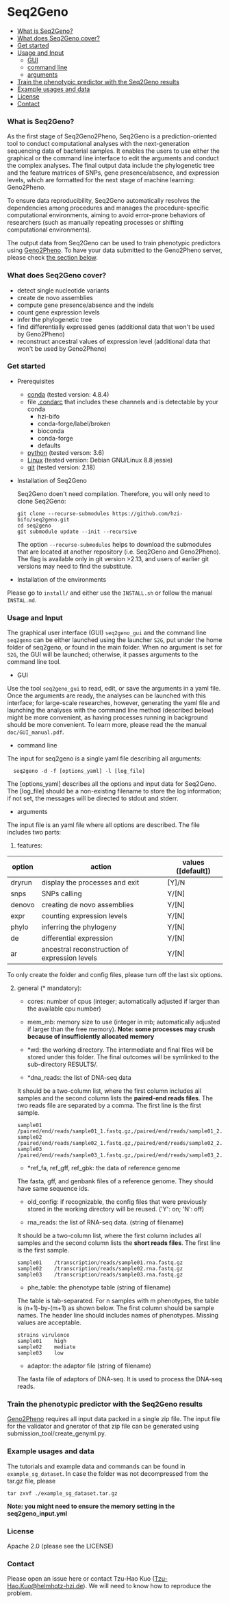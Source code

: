 # Seq2Geno

- [What is Seq2Geno?](#intro)
- [What does Seq2Geno cover?](#functions) 
- [Get started](#install) 
- [Usage and Input](#usage) 
    - [GUI](#gui)
    - [command line](#commandline)
    - [arguments](#args)
- [Train the phenotypic predictor with the Seq2Geno results](#genyml) 
- [Example usages and data](#example) 
- [License](#license) 
- [Contact](#contact) 


### <a name="intro"></a>What is Seq2Geno?
As the first stage of Seq2Geno2Pheno, Seq2Geno is a prediction-oriented tool to conduct computational analyses with the next-generation sequencing data of bacterial samples. It enables the users to use either the graphical or the command line interface to edit the arguments and conduct the complex analyses. The final output data include the phylogenetic tree and the feature matrices of SNPs, gene presence/absence, and expression levels, which are formatted for the next stage of machine learning: Geno2Pheno.

To ensure data reproducibility, Seq2Geno automatically resolves the dependencies among procedures and manages the procedure-specific computational environments, aiming to avoid error-prone behaviors of researchers (such as manually repeating processes or shifting computational environments). 

The output data from Seq2Geno can be used to train phenotypic predictors using [Geno2Pheno](https://genopheno.bifo.helmholtz-hzi.de). To have your data submitted to the Geno2Pheno server, please check [the section below](#genyml). 

### <a name="functions"></a>What does Seq2Geno cover?
- detect single nucleotide variants
- create de novo assemblies
- compute gene presence/absence and the indels
- count gene expression levels
- infer the phylogenetic tree
- find differentially expressed genes (additional data that won't be used by Geno2Pheno)
- reconstruct ancestral values of expression level (additional data that won't be used by Geno2Pheno)

### <a name="install"></a>Get started
- Prerequisites

    - [conda](https://docs.conda.io/projects/conda/en/latest/user-guide/install/linux.html) (tested version: 4.8.4)
    - file [.condarc](https://docs.conda.io/projects/conda/en/latest/user-guide/tasks/manage-channels.html) that includes these channels and is detectable by your conda
      - hzi-bifo
      - conda-forge/label/broken
      - bioconda
      - conda-forge
      - defaults
    - [python](https://www.python.org/downloads/) (tested verson: 3.6)
    - [Linux](https://www.cyberciti.biz/faq/find-linux-distribution-name-version-number/) (tested version: Debian GNU/Linux 8.8 jessie)
    - [git](https://git-scm.com/downloads) (tested version: 2.18)

- Installation of Seq2Geno

	Seq2Geno doen't need compilation. Therefore, you will only need to clone Seq2Geno:
	```
	git clone --recurse-submodules https://github.com/hzi-bifo/seq2geno.git
	cd seq2geno
	git submodule update --init --recursive
	```

	The option `--recurse-submodules` helps to download the submodules that are located at another repository (i.e. Seq2Geno and Geno2Pheno). The flag is available only in git version >2.13, and users of earlier git versions may need to find the substitute.  

- Installation of the environments 

Please go to `install/` and either use the `INSTALL.sh` or follow the manual `INSTAL.md`. 

### <a name="usage"></a>Usage and Input

The graphical user interface (GUI) `seq2geno_gui` and the command line `seq2geno` can be either launched using the launcher `S2G`, put under the home folder of seq2geno, or found in the main folder. When no argument is set for `S2G`, the GUI will be launched; otherwise, it passes arguments to the command line tool. 

- <a name="gui"></a>GUI

Use the tool `seq2geno_gui` to read, edit, or save the arguments in a yaml file. Once the arguments are ready, the analyses can be launched with this interface; for large-scale researches, however, generating the yaml file and launching the analyses with the command line method (described below) might be more convenient, as having processes running in background should be more convenient. To learn more, please read the the manual `doc/GUI_manual.pdf`.

- <a name="commandline"></a>command line

The input for seq2geno is a single yaml file describing all arguments:
```
  seq2geno -d -f [options_yaml] -l [log_file]
```

The [options\_yaml] describes all the options and input data for Seq2Geno. The [log\_file] should be a non-existing filename to store the log information; if not set, the messages will be directed to stdout and stderr.

- <a name="args"></a>arguments

The input file is an yaml file where all options are described. The file includes two parts:

1. features:

| option | action | values ([default])|
| --- | --- | --- |
| dryrun | display the processes and exit | [Y]/N |
| snps | SNPs calling | Y/[N] |
| denovo | creating de novo assemblies | Y/[N] |
| expr | counting expression levels | Y/[N] |
| phylo | inferring the phylogeny | Y/[N] |
| de | differential expression | Y/[N] |
| ar | ancestral reconstruction of expression levels | Y/[N] |

To only create the folder and config files, please turn off the last six options. 

2. general (\* mandatory): 

    - cores: number of cpus (integer; automatically adjusted if larger than the available cpu number)

    - mem_mb: memory size to use (integer in mb; automatically adjusted if larger than the free memory). __Note: some processes may crush because of insufficiently allocated  memory__

    - \*wd: the working directory. The intermediate and final files will be stored under this folder. The final outcomes will be symlinked to the sub-directory RESULTS/.

    - \*dna_reads: the list of DNA-seq data 

    It should be a two-column list, where the first column includes all samples and the second column lists the __paired-end reads files__. The two reads file are separated by a comma. The first line is the first sample.
    ```
    sample01	/paired/end/reads/sample01_1.fastq.gz,/paired/end/reads/sample01_2.fastq.gz
    sample02	/paired/end/reads/sample02_1.fastq.gz,/paired/end/reads/sample02_2.fastq.gz
    sample03	/paired/end/reads/sample03_1.fastq.gz,/paired/end/reads/sample03_2.fastq.gz
    ```

    - \*ref_fa, ref_gff, ref_gbk: the data of reference genome

    The fasta, gff, and genbank files of a reference genome. They should have same sequence ids. 


    - old_config: if recognizable, the config files that were previously stored in the working directory will be reused. ('Y': on; 'N': off)

    - rna_reads: the list of RNA-seq data. (string of filename)

    It should be a two-column list, where the first column includes all samples and the second column lists the __short reads files__. The first line is the first sample.
    ```
    sample01	/transcription/reads/sample01.rna.fastq.gz
    sample02	/transcription/reads/sample02.rna.fastq.gz
    sample03	/transcription/reads/sample03.rna.fastq.gz
    ```

    - phe_table: the phenotype table (string of filename)

    The table is tab-separated. For n samples with m phenotypes, the table is (n+1)-by-(m+1) as shown below. The first column should be sample names. The header line should includes names of phenotypes. Missing values are acceptable.
    ```
    strains	virulence
    sample01	high
    sample02	mediate
    sample03	low
    ```

    - adaptor: the adaptor file (string of filename)

    The fasta file of adaptors of DNA-seq. It is used to process the DNA-seq reads. 

### <a name="genyml"></a>Train the phenotypic predictor with the Seq2Geno results 
[Geno2Pheno](https://genopheno.bifo.helmholtz-hzi.de) requires all input data packed in a single zip file. The input file for the validator and gnerator of that zip file can be generated using submission\_tool/create\_genyml.py. 

### <a name="example"></a>Example usages and data
The tutorials and example data and commands can be found in  `example_sg_dataset`. In case the folder was not decompressed from the tar.gz file, please

```
tar zxvf ./example_sg_dataset.tar.gz 
```

__Note: you might need to ensure the memory setting in the seq2geno_input.yml__

### <a name="license"></a>License
Apache 2.0 (please see the LICENSE)

### <a name="contact"></a>Contact
Please open an issue here or contact Tzu-Hao Kuo (Tzu-Hao.Kuo@helmhotz-hzi.de). 
We will need to know how to reproduce the problem. 


